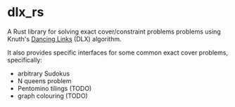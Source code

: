 # dlx_rs

A Rust library for solving exact cover/constraint problems problems using
Knuth's [Dancing Links](https) (DLX) algorithm.

It also provides specific interfaces for some common exact cover problems,
specifically: 

* arbitrary Sudokus
* N queens problem 
* Pentomino tilings (TODO)
* graph colouring (TODO)
